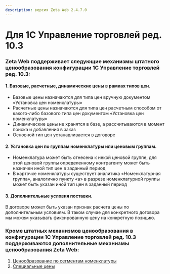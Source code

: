 ```yaml
---
description: версия Zeta Web 2.4.7.0
---
```


# Для 1С Управление торговлей ред. 10.3

### Zeta Web поддерживает следующие механизмы штатного ценообразования конфигурации 1С Управление торговлей ред. 10.3:

#### 1. Базовые, расчетные, динамические цены в рамках типов цен.

* Базовые цены назначаются для типа цен вручную документом «Установка цен номенклатуры»
* Расчетные цены назначаются для типа цен расчетным способом от какого-либо базового типа цен документом «Установка цен номенклатуры»
* Динамические цены не хранятся в базе, а рассчитываются в момент поиска и добавления в заказ
* Основной тип цен устанавливается в договоре

#### 2. Установка цен по группам номенклатуры или ценовым группам.

* Номенклатура может быть отнесена к некой ценовой группе, для этой ценовой группы определенному контрагенту может быть назначен иной тип цен в заданный период
* В карточке номенклатуры существует аналитика «Номенклатурная группа», аналогично пункту «а» в разрезе номенклатурной группы может быть указан иной тип цен в заданный период

#### 3. Дополнительные условия поставки.

В договоре может быть указан признак расчета цены по дополнительным условиям. В таком случае для конкретного договора мы можем указывать фиксированную цену на конкретную позицию.

### Кроме штатных механизмов ценообразования в конфигурации 1С Управление торговлей ред. 10.3 поддерживаются дополнительные механизмы ценообразования Zeta Web:

1. [Ценообразование по сегментам номенклатуры](cenoobrazovanie-po-segmentam-nomenklatury.md)
2. [Специальные цены](specialnye-ceny.md)

